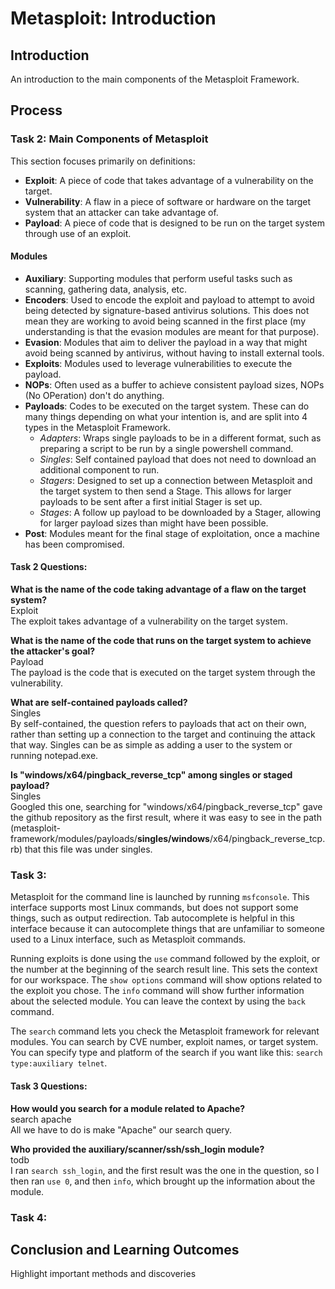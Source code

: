 # Metasploit: Introduction

## Introduction

An introduction to the main components of the Metasploit Framework.

## Process

### Task 2: Main Components of Metasploit
This section focuses primarily on definitions:
- **Exploit**: A piece of code that takes advantage of a vulnerability on the target.
- **Vulnerability**: A flaw in a piece of software or hardware on the target system that an attacker can take advantage of.
- **Payload**: A piece of code that is designed to be run on the target system through use of an exploit.

#### Modules
- **Auxiliary**: Supporting modules that perform useful tasks such as scanning, gathering data, analysis, etc.
- **Encoders**: Used to encode the exploit and payload to attempt to avoid being detected by signature-based antivirus solutions. This does not mean they are working to avoid being scanned in the first place (my understanding is that the evasion modules are meant for that purpose).
- **Evasion**: Modules that aim to deliver the payload in a way that might avoid being scanned by antivirus, without having to install external tools.
- **Exploits**: Modules used to leverage vulnerabilities to execute the payload.
- **NOPs**: Often used as a buffer to achieve consistent payload sizes, NOPs (No OPeration) don't do anything. 
- **Payloads**: Codes to be executed on the target system. These can do many things depending on what your intention is, and are split into 4 types in the Metasploit Framework.
  - *Adapters*: Wraps single payloads to be in a different format, such as preparing a script to be run by a single powershell command.
  - *Singles*: Self contained payload that does not need to download an additional component to run.
  - *Stagers*: Designed to set up a connection between Metasploit and the target system to then send a Stage. This allows for larger payloads to be sent after a first initial Stager is set up.
  - *Stages*: A follow up payload to be downloaded by a Stager, allowing for larger payload sizes than might have been possible.
- **Post**: Modules meant for the final stage of exploitation, once a machine has been compromised.

#### Task 2 Questions:
**What is the name of the code taking advantage of a flaw on the target system?**\
Exploit\
The exploit takes advantage of a vulnerability on the target system.

**What is the name of the code that runs on the target system to achieve the attacker's goal?**\
Payload\
The payload is the code that is executed on the target system through the vulnerability.

**What are self-contained payloads called?**\
Singles\
By self-contained, the question refers to payloads that act on their own, rather than setting up a connection to the target and continuing the attack that way. Singles can be as simple as adding a user to the system or running notepad.exe.

**Is "windows/x64/pingback_reverse_tcp" among singles or staged payload?**\
Singles\
Googled this one, searching for "windows/x64/pingback_reverse_tcp" gave the github repository as the first result, where it was easy to see in the path (metasploit-framework/modules/payloads/**singles/windows**/x64/pingback_reverse_tcp.rb) that this file was under singles.

### Task 3:
Metasploit for the command line is launched by running ```msfconsole```. This interface supports most Linux commands, but does not support some things, such as output redirection. Tab autocomplete is helpful in this interface because it can autocomplete things that are unfamiliar to someone used to a Linux interface, such as Metasploit commands.

Running exploits is done using the ```use``` command followed by the exploit, or the number at the beginning of the search result line. This sets the context for our workspace. The ```show options``` command will show options related to the exploit you chose. The ```info``` command will show further information about the selected module. You can leave the context by using the ```back``` command.

The ```search``` command lets you check the Metasploit framework for relevant modules. You can search by CVE number, exploit names, or target system. You can specify type and platform of the search if you want like this: ```search type:auxiliary telnet```.

#### Task 3 Questions:
**How would you search for a module related to Apache?**\
search apache\
All we have to do is make "Apache" our search query.

**Who provided the auxiliary/scanner/ssh/ssh_login module?**\
todb\
I ran ```search ssh_login```, and the first result was the one in the question, so I then ran ```use 0```, and then ```info```, which brought up the information about the module.

### Task 4:


## Conclusion and Learning Outcomes

Highlight important methods and discoveries
